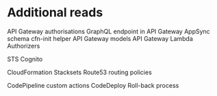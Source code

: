 # Additional reads

API Gateway authorisations
GraphQL endpoint in API Gateway
AppSync schema
cfn-init helper
API Gateway models
API Gateway Lambda Authorizers


STS
Cognito

CloudFormation Stacksets
Route53 routing policies

CodePipeline custom actions
CodeDeploy Roll-back process
